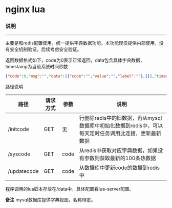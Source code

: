 nginx lua
====

### 说明
----
主要是和redis配置使用，统一提供字典数据功能。本功能现仅提供内部使用，没有安全机制验证。后续考虑安全验证。

返回数据格式如下，code为0表示正常返回，data包含具体字典数据，timestamp为当前系统时间秒数

```json
{"code":0,"msg":"","data":[{"code":"","value":"","label":""},{}],"timestamp":...}
```

路径说明

|路径|请求方式|参数|说明|
|----|----|----|----|
|/initcode|GET|无|行删除redis中的旧数据，再从mysql数据库中初始化数据到redis中，可以每天定时任务调用此连接，更新最新数据|
|/syscode|GET|code|从redis中获取对应字典数据，如果没有参数则获取最新的100条热数据|
|/updatecode|GET|code|从数据库中更新code的数据到redis中|

程序调用的lua脚本存放在/data中，具体配置看lua-server配置。

**备注**  mysql数据库提供字典视图，名称待定。